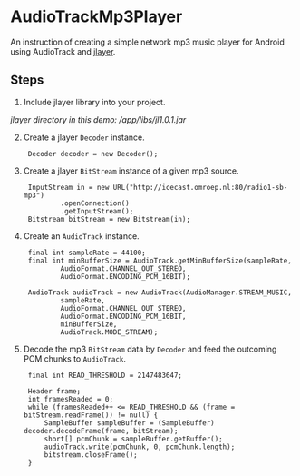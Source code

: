 # AudioTrackMp3Player
An instruction of creating a simple network mp3 music player for Android using AudioTrack and [jlayer](http://www.javazoom.net/javalayer/javalayer.html).

## Steps

1. Include jlayer library into your project.

  *jlayer directory in this demo: /app/libs/jl1.0.1.jar*

2. Create a jlayer `Decoder` instance.

        Decoder decoder = new Decoder();

3. Create a jlayer `BitStream` instance of a given mp3 source.

        InputStream in = new URL("http://icecast.omroep.nl:80/radio1-sb-mp3")
                .openConnection()
                .getInputStream();
        Bitstream bitStream = new Bitstream(in);

4. Create an `AudioTrack` instance.

        final int sampleRate = 44100;
        final int minBufferSize = AudioTrack.getMinBufferSize(sampleRate,
                AudioFormat.CHANNEL_OUT_STEREO,
                AudioFormat.ENCODING_PCM_16BIT);

        AudioTrack audioTrack = new AudioTrack(AudioManager.STREAM_MUSIC,
                sampleRate,
                AudioFormat.CHANNEL_OUT_STEREO,
                AudioFormat.ENCODING_PCM_16BIT,
                minBufferSize,
                AudioTrack.MODE_STREAM);

5. Decode the mp3 `BitStream` data by `Decoder` and feed the outcoming PCM chunks to `AudioTrack`.

        final int READ_THRESHOLD = 2147483647;
        
        Header frame;
        int framesReaded = 0;
        while (framesReaded++ <= READ_THRESHOLD && (frame = bitStream.readFrame()) != null) {
            SampleBuffer sampleBuffer = (SampleBuffer) decoder.decodeFrame(frame, bitStream);
            short[] pcmChunk = sampleBuffer.getBuffer();
            audioTrack.write(pcmChunk, 0, pcmChunk.length);
            bitstream.closeFrame();
        }
